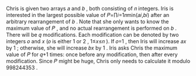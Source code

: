 Chris is given two arrays 𝑎
 and 𝑏
, both consisting of 𝑛
 integers.
Iris is interested in the largest possible value of 𝑃=∏𝑖=1𝑛min(𝑎𝑖,𝑏𝑖)
 after an arbitrary rearrangement of 𝑏
. Note that she only wants to know the maximum value of 𝑃
, and no actual rearrangement is performed on 𝑏
.
There will be 𝑞
 modifications. Each modification can be denoted by two integers 𝑜
 and 𝑥
 (𝑜
 is either 1
 or 2
, 1≤𝑥≤𝑛
). If 𝑜=1
, then Iris will increase 𝑎𝑥
 by 1
; otherwise, she will increase 𝑏𝑥
 by 1
.
Iris asks Chris the maximum value of 𝑃
 for 𝑞+1
 times: once before any modification, then after every modification.
Since 𝑃
 might be huge, Chris only needs to calculate it modulo 998244353
.